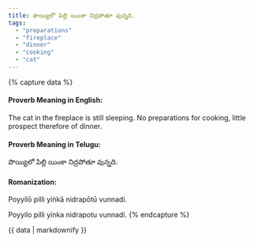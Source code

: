 ```yaml
---
title: పొయ్యిలో పిల్లి యింకా నిద్రపోతూ వున్నది.
tags:
  - "preparations"
  - "fireplace"
  - "dinner"
  - "cooking"
  - "cat"
---
```


{% capture data %}
#### Proverb Meaning in English:
The cat in the fireplace is still sleeping.
No preparations for cooking, little prospect therefore of dinner.

#### Proverb Meaning in Telugu:
పొయ్యిలో పిల్లి యింకా నిద్రపోతూ వున్నది.

#### Romanization:
Poyyilō pilli yiṅkā nidrapōtū vunnadi.

Poyyilo pilli yinka nidrapotu vunnadi.
{% endcapture %}

{{ data | markdownify }}

